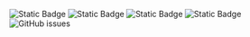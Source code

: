 ![Static Badge](https://img.shields.io/badge/blacklists-60-000000) ![Static Badge](https://img.shields.io/badge/blacklisted-3234936-cc0000) ![Static Badge](https://img.shields.io/badge/whitelisted-2244-00CC00) ![Static Badge](https://img.shields.io/badge/streaming_blacklist-28107-000000) ![GitHub issues](https://img.shields.io/github/issues/fabriziosalmi/blacklists)
